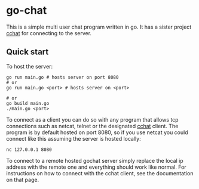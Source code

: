 # go-chat
This is a simple multi user chat program written in go. It has a sister project [cchat](https://github.com/gremble0/cchat) for connecting to the server.

## Quick start
To host the server:
```shell
go run main.go # hosts server on port 8080
# or
go run main.go <port> # hosts server on <port>

# or
go build main.go
./main.go <port>
```
To connect as a client you can do so with any program that allows tcp connections such as netcat, telnet or the designated [cchat](https://github.com/gremble0/cchat) client. The program is by default hosted on port 8080, so if you use netcat you could connect like this assuming the server is hosted locally:
```shell
nc 127.0.0.1 8080
```
To connect to a remote hosted gochat server simply replace the local ip address with the remote one and everything should work like normal. For instructions on how to connect with the cchat client, see the documentation on that page.
